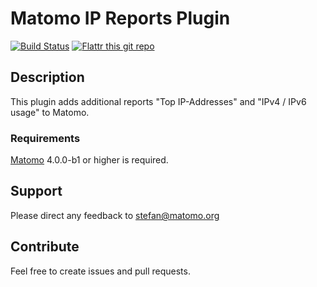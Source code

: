 # Matomo IP Reports Plugin

[![Build Status](https://app.travis-ci.com/sgiehl/piwik-plugin-IPReports.png?branch=4.x-dev)](https://app.travis-ci.com/sgiehl/piwik-plugin-IPReports) [![Flattr this git repo](http://api.flattr.com/button/flattr-badge-large.png)](https://flattr.com/submit/auto?user_id=sgiehl&url=https://github.com/sgiehl/piwik-plugin-IPReports&title=Piwik%20Plugin%20IP%20Reports&language=&tags=github&category=software)

## Description

This plugin adds additional reports "Top IP-Addresses" and "IPv4 / IPv6 usage" to Matomo.

### Requirements

[Matomo](https://github.com/matomo-org/matomo) 4.0.0-b1 or higher is required.

## Support

Please direct any feedback to [stefan@matomo.org](mailto:stefan@matomo.org)

## Contribute

Feel free to create issues and pull requests.

